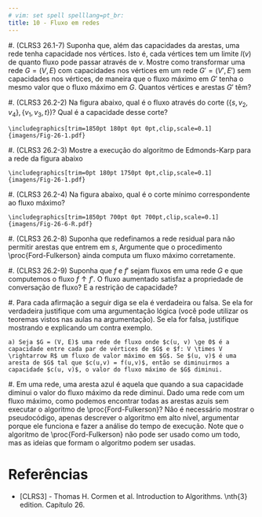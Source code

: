 ```yaml
---
# vim: set spell spelllang=pt_br:
title: 10 - Fluxo em redes
---
```


#. (CLRS3 26.1-7) Suponha que, além das capacidades da arestas, uma rede tenha capacidade nos vértices. Isto é, cada vértices tem um limite $l(v)$ de quanto fluxo pode passar através de $v$. Mostre como transformar uma rede $G = (V, E)$ com capacidades nos vértices em um rede $G' = (V', E')$ sem capacidades nos vértices, de maneira que o fluxo máximo em $G'$ tenha o mesmo valor que o fluxo máximo em $G$. Quantos vértices e arestas $G'$ têm?

#. (CLRS3 26.2-2) Na figura abaixo, qual é o fluxo através do corte $(\{ s, v_2, v_4 \}, \{ v_1, v_3, t \})$? Qual é a capacidade desse corte?

    \includegraphics[trim=1850pt 180pt 0pt 0pt,clip,scale=0.1]{imagens/Fig-26-1.pdf}

#. (CLRS3 26.2-3) Mostre a execução do algoritmo de Edmonds-Karp para a rede da figura abaixo

    \includegraphics[trim=0pt 180pt 1750pt 0pt,clip,scale=0.1]{imagens/Fig-26-1.pdf}

#. (CLRS3 26.2-4) Na figura abaixo, qual é o corte mínimo correspondente ao fluxo máximo?

    \includegraphics[trim=1850pt 700pt 0pt 700pt,clip,scale=0.1]{imagens/Fig-26-6-R.pdf}

#. (CLRS3 26.2-8) Suponha que redefinamos a rede residual para não permitir arestas que entrem em $s$, Argumente que o procedimento \proc{Ford-Fulkerson} ainda computa um fluxo máximo corretamente.

#. (CLRS3 26.2-9) Suponha que $f$ e $f'$ sejam fluxos em uma rede $G$ e que computemos o fluxo $f \uparrow f'$. O fluxo aumentado satisfaz a propriedade de conversação de fluxo? E a restrição de capacidade?

#. Para cada afirmação a seguir diga se ela é verdadeira ou falsa. Se ela for verdadeira justifique com uma argumentação lógica (você pode utilizar os teoremas vistos nas aulas na argumentação). Se ela for falsa, justifique mostrando e explicando um contra exemplo.

    a) Seja $G = (V, E)$ uma rede de fluxo onde $c(u, v) \ge 0$ é a capacidade entre cada par de vértices de $G$ e $f: V \times V \rightarrow R$ um fluxo de valor máximo em $G$. Se $(u, v)$ é uma aresta de $G$ tal que $c(u,v) = f(u,v)$, então se diminuirmos a capacidade $c(u, v)$, o valor do fluxo máximo de $G$ diminui.

#. Em uma rede, uma aresta azul é aquela que quando a sua capacidade diminui o valor do fluxo máximo da rede diminui. Dado uma rede com um fluxo máximo, como podemos encontrar todas as arestas azuis sem executar o algoritmo de \proc{Ford-Fulkerson}? Não é necessário mostrar o pseudocódigo, apenas descrever o algoritmo em alto nível, argumentar porque ele funciona e fazer a análise do tempo de execução. Note que o algoritmo de \proc{Ford-Fulkerson} não pode ser usado como um todo, mas as ideias que formam o algoritmo podem ser usadas.

# Referências

-   [CLRS3] - Thomas H. Cormen et al. Introduction to Algorithms. \nth{3} edition. Capítulo 26.

